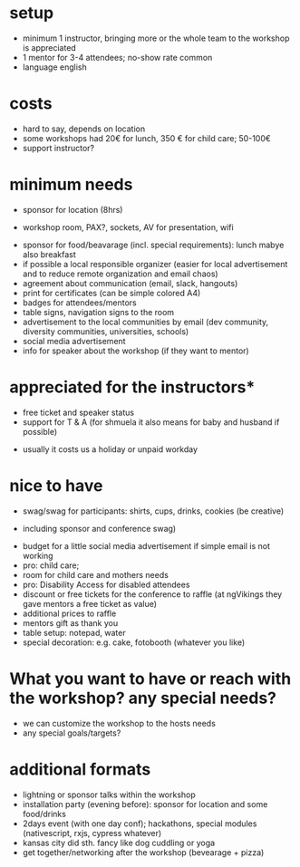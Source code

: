 # setup
* minimum 1 instructor, bringing more or the whole team to the workshop is appreciated
* 1 mentor for 3-4 attendees; no-show rate common
* language english

# costs
* hard to say, depends on location
* some workshops had 20€ for lunch, 350 € for child care; 50-100€
* support instructor?

# minimum needs
- sponsor for location (8hrs)
* workshop room, PAX?, sockets, AV for presentation, wifi
- sponsor for food/beavarage (incl. special requirements): lunch mabye also breakfast
- if possible a local responsible organizer (easier for local advertisement and to reduce remote organization and email chaos)
- agreement about communication (email, slack, hangouts)
- print for certificates (can be simple colored A4)
- badges for attendees/mentors
- table signs, navigation signs to the room
- advertisement to the local communities by email (dev community, diversity communities, universities, schools)
- social media advertisement
- info for speaker about the workshop (if they want to mentor)

# appreciated for the instructors*
- free ticket and speaker status
- support for T & A (for shmuela it also means for baby and husband if possible)

* usually it costs us a holiday or unpaid workday

# nice to have
- swag/swag for participants: shirts, cups, drinks, cookies (be creative)
* including sponsor and conference swag)
- budget for a little social media advertisement if simple email is not working
- pro: child care; 
- room for child care and mothers needs
- pro: Disability Access for disabled attendees
- discount or free tickets for the conference to raffle (at ngVikings they gave mentors a free ticket as value)
- additional prices to raffle
- mentors gift as thank you
- table setup: notepad, water
- special decoration: e.g. cake, fotobooth (whatever you like)

# What you want to have or reach with the workshop? any special needs? 
* we can customize the workshop to the hosts needs
* any special goals/targets?

# additional formats
- lightning or sponsor talks within the workshop
- installation party (evening before): sponsor for location and some food/drinks
- 2days event (with one day conf); hackathons, special modules (nativescript, rxjs, cypress whatever)
- kansas city did sth. fancy like dog cuddling or yoga
- get together/networking after the workshop (bevearage + pizza)
